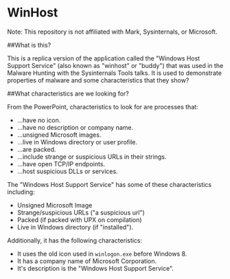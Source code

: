 # WinHost

Note: This repository is not affiliated with Mark, Sysinternals, or Microsoft.

##What is this?

This is a replica version of the application called the "Windows Host Support Service" (also known as "winhost" or "buddy") that was used in the Malware Hunting with the Sysinternals Tools talks. It is used to demonstrate properties of malware and some characteristics that they show?

##What characteristics are we looking for?

From the PowerPoint, characteristics to look for are processes that:
* ...have no icon.
* ...have no description or company name.
* ...unsigned Microsoft images.
* ...live in Windows directory or user profile.
* ...are packed.
* ...include strange or suspicious URLs in their strings.
* ...have open TCP/IP endpoints.
* ...host suspicious DLLs or services.

The "Windows Host Support Service" has some of these characteristics including:
* Unsigned Microsoft Image
* Strange/suspicious URLs ("a suspicious url")
* Packed (if packed with UPX on compilation)
* Live in Windows directory (if "installed").

Additionally, it has the following characteristics:
* It uses the old icon used in `winlogon.exe` before Windows 8.
* It has a company name of Microsoft Corporation.
* It's description is the "Windows Host Support Service".
